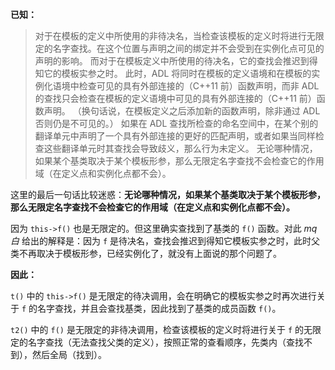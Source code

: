 **已知：**

> 对于在模板的定义中所使用的非待决名，当检查该模板的定义时将进行无限定的名字查找。在这个位置与声明之间的绑定并不会受到在实例化点可见的声明的影响。 而对于在模板定义中所使用的待决名，它的查找会推迟到得知它的模板实参之时。 此时，ADL 将同时在模板的定义语境和在模板的实例化语境中检查可见的具有外部连接的（C++11 前）函数声明，而非 ADL 的查找只会检查在模板的定义语境中可见的具有外部连接的（C++11 前）函数声明。 （换句话说，在模板定义之后添加新的函数声明，除非通过 ADL 否则仍是不可见的。） 如果在 ADL 查找所检查的命名空间中，在某个别的翻译单元中声明了一个具有外部连接的更好的匹配声明，或者如果当同样检查这些翻译单元时其查找会导致歧义，那么行为未定义。 无论哪种情况，如果某个基类取决于某个模板形参，那么无限定名字查找不会检查它的作用域（在定义点和实例化点都不会）。

这里的最后一句话比较迷惑：**无论哪种情况，如果某个基类取决于某个模板形参，那么无限定名字查找不会检查它的作用域（在定义点和实例化点都不会）。**

因为 `this->f()` 也是无限定的。但这里确实查找到了基类的 `f()` 函数。对此 *mq 白* 给出的解释是：因为 `f` 是待决名，查找会推迟到得知它模板实参之时，此时父类不再取决于模板形参，已经实例化了，就没有上面说的那个问题了。

**因此：**

`t()` 中的 `this->f()` 是无限定的待决调用，会在明确它的模板实参之时再次进行关于 `f` 的名字查找，并且会查找基类，因此找到了基类的成员函数 `f()`。

`t2()` 中的 `f()` 是无限定的非待决调用，检查该模板的定义时将进行关于 `f` 的无限定的名字查找（无法查找父类的定义），按照正常的查看顺序，先类内（查找不到），然后全局（找到）。


